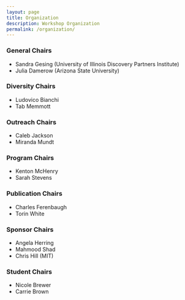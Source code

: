 ```yaml
---
layout: page
title: Organization
description: Workshop Organization
permalink: /organization/
---
```


### General Chairs
- Sandra Gesing (University of Illinois Discovery Partners Institute)
- Julia Damerow (Arizona State University)

### Diversity Chairs
- Ludovico Bianchi
- Tab Memmott

### Outreach Chairs
- Caleb Jackson
- Miranda Mundt

### Program Chairs
- Kenton McHenry
- Sarah Stevens

### Publication Chairs
- Charles Ferenbaugh
- Torin White

### Sponsor Chairs
- Angela Herring
- Mahmood Shad
- Chris Hill (MIT)

### Student Chairs
- Nicole Brewer
- Carrie Brown

